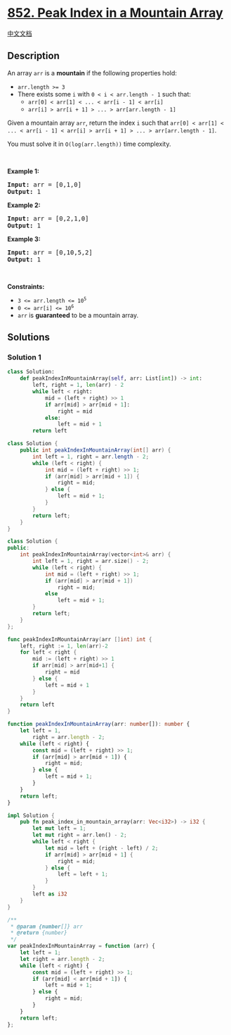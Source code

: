 # [852. Peak Index in a Mountain Array](https://leetcode.com/problems/peak-index-in-a-mountain-array)

[中文文档](/solution/0800-0899/0852.Peak%20Index%20in%20a%20Mountain%20Array/README.md)

<!-- tags:Array,Binary Search -->

<!-- difficulty:Medium -->

## Description

<p>An array <code>arr</code> is a <strong>mountain</strong> if the following properties hold:</p>

<ul>
	<li><code>arr.length &gt;= 3</code></li>
	<li>There exists some <code>i</code> with <code>0 &lt; i &lt; arr.length - 1</code> such that:
	<ul>
		<li><code>arr[0] &lt; arr[1] &lt; ... &lt; arr[i - 1] &lt; arr[i] </code></li>
		<li><code>arr[i] &gt; arr[i + 1] &gt; ... &gt; arr[arr.length - 1]</code></li>
	</ul>
	</li>
</ul>

<p>Given a mountain array <code>arr</code>, return the index <code>i</code> such that <code>arr[0] &lt; arr[1] &lt; ... &lt; arr[i - 1] &lt; arr[i] &gt; arr[i + 1] &gt; ... &gt; arr[arr.length - 1]</code>.</p>

<p>You must solve it in <code>O(log(arr.length))</code> time complexity.</p>

<p>&nbsp;</p>
<p><strong class="example">Example 1:</strong></p>

<pre>
<strong>Input:</strong> arr = [0,1,0]
<strong>Output:</strong> 1
</pre>

<p><strong class="example">Example 2:</strong></p>

<pre>
<strong>Input:</strong> arr = [0,2,1,0]
<strong>Output:</strong> 1
</pre>

<p><strong class="example">Example 3:</strong></p>

<pre>
<strong>Input:</strong> arr = [0,10,5,2]
<strong>Output:</strong> 1
</pre>

<p>&nbsp;</p>
<p><strong>Constraints:</strong></p>

<ul>
	<li><code>3 &lt;= arr.length &lt;= 10<sup>5</sup></code></li>
	<li><code>0 &lt;= arr[i] &lt;= 10<sup>6</sup></code></li>
	<li><code>arr</code> is <strong>guaranteed</strong> to be a mountain array.</li>
</ul>

## Solutions

### Solution 1

<!-- tabs:start -->

```python
class Solution:
    def peakIndexInMountainArray(self, arr: List[int]) -> int:
        left, right = 1, len(arr) - 2
        while left < right:
            mid = (left + right) >> 1
            if arr[mid] > arr[mid + 1]:
                right = mid
            else:
                left = mid + 1
        return left
```

```java
class Solution {
    public int peakIndexInMountainArray(int[] arr) {
        int left = 1, right = arr.length - 2;
        while (left < right) {
            int mid = (left + right) >> 1;
            if (arr[mid] > arr[mid + 1]) {
                right = mid;
            } else {
                left = mid + 1;
            }
        }
        return left;
    }
}
```

```cpp
class Solution {
public:
    int peakIndexInMountainArray(vector<int>& arr) {
        int left = 1, right = arr.size() - 2;
        while (left < right) {
            int mid = (left + right) >> 1;
            if (arr[mid] > arr[mid + 1])
                right = mid;
            else
                left = mid + 1;
        }
        return left;
    }
};
```

```go
func peakIndexInMountainArray(arr []int) int {
	left, right := 1, len(arr)-2
	for left < right {
		mid := (left + right) >> 1
		if arr[mid] > arr[mid+1] {
			right = mid
		} else {
			left = mid + 1
		}
	}
	return left
}
```

```ts
function peakIndexInMountainArray(arr: number[]): number {
    let left = 1,
        right = arr.length - 2;
    while (left < right) {
        const mid = (left + right) >> 1;
        if (arr[mid] > arr[mid + 1]) {
            right = mid;
        } else {
            left = mid + 1;
        }
    }
    return left;
}
```

```rust
impl Solution {
    pub fn peak_index_in_mountain_array(arr: Vec<i32>) -> i32 {
        let mut left = 1;
        let mut right = arr.len() - 2;
        while left < right {
            let mid = left + (right - left) / 2;
            if arr[mid] > arr[mid + 1] {
                right = mid;
            } else {
                left = left + 1;
            }
        }
        left as i32
    }
}
```

```js
/**
 * @param {number[]} arr
 * @return {number}
 */
var peakIndexInMountainArray = function (arr) {
    let left = 1;
    let right = arr.length - 2;
    while (left < right) {
        const mid = (left + right) >> 1;
        if (arr[mid] < arr[mid + 1]) {
            left = mid + 1;
        } else {
            right = mid;
        }
    }
    return left;
};
```

<!-- tabs:end -->

<!-- end -->
